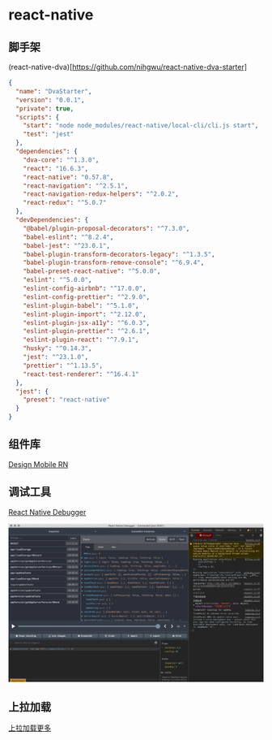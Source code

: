 # react-native
## 脚手架
(react-native-dva)[https://github.com/nihgwu/react-native-dva-starter]
```json
{
  "name": "DvaStarter",
  "version": "0.0.1",
  "private": true,
  "scripts": {
    "start": "node node_modules/react-native/local-cli/cli.js start",
    "test": "jest"
  },
  "dependencies": {
    "dva-core": "^1.3.0",
    "react": "16.6.3",
    "react-native": "0.57.8",
    "react-navigation": "^2.5.1",
    "react-navigation-redux-helpers": "^2.0.2",
    "react-redux": "^5.0.7"
  },
  "devDependencies": {
    "@babel/plugin-proposal-decorators": "^7.3.0",
    "babel-eslint": "^8.2.4",
    "babel-jest": "^23.0.1",
    "babel-plugin-transform-decorators-legacy": "^1.3.5",
    "babel-plugin-transform-remove-console": "^6.9.4",
    "babel-preset-react-native": "^5.0.0",
    "eslint": "^5.0.0",
    "eslint-config-airbnb": "^17.0.0",
    "eslint-config-prettier": "^2.9.0",
    "eslint-plugin-babel": "^5.1.0",
    "eslint-plugin-import": "^2.12.0",
    "eslint-plugin-jsx-a11y": "^6.0.3",
    "eslint-plugin-prettier": "^2.6.1",
    "eslint-plugin-react": "^7.9.1",
    "husky": "^0.14.3",
    "jest": "^23.1.0",
    "prettier": "^1.13.5",
    "react-test-renderer": "^16.4.1"
  },
  "jest": {
    "preset": "react-native"
  }
}


```

## 组件库
[Design Mobile RN](https://rn.mobile.ant.design/index-cn)

## 调试工具
[React Native Debugger](https://github.com/jhen0409/react-native-debugger/releases)

![avatar](../../.vuepress/public/react-native-debugger.png)

## 上拉加载
[上拉加载更多](https://www.jianshu.com/p/4e7185fc9740)